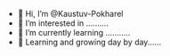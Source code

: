 - 👋 Hi, I’m @Kaustuv-Pokharel
- 👀 I’m interested in ..........
- 🌱 I’m currently learning ...........
- 📌 Learning and growing day by day......


<!---
Kaustuv-Pokharel/Kaustuv-Pokharel is a ✨ special ✨ repository because its `README.md` (this file) appears on your GitHub profile.
You can click the Preview link to take a look at your changes.
--->
